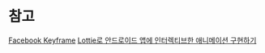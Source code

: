 # 참고
[Facebook Keyframe](http://tiii.tistory.com/33)
[Lottie로 안드로이드 앱에 인터렉티브한 애니메이션 구현하기](https://realm.io/kr/news/lottie-for-android-interactive-animation/)
